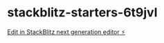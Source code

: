 # stackblitz-starters-6t9jvl

[Edit in StackBlitz next generation editor ⚡️](https://stackblitz.com/~/github.com/dmaciel12/stackblitz-starters-6t9jvl)